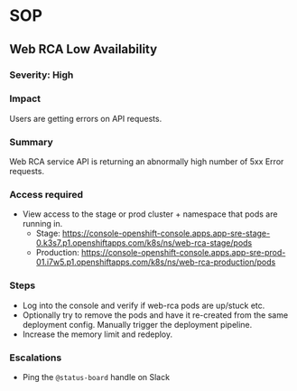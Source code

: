 # SOP

## Web RCA Low Availability

### Severity: High 

### Impact
Users are getting errors on API requests.

### Summary
Web RCA service API is returning an abnormally high number of 5xx Error requests.

### Access required
- View access to the stage or prod cluster + namespace that pods are running in.
    - Stage: https://console-openshift-console.apps.app-sre-stage-0.k3s7.p1.openshiftapps.com/k8s/ns/web-rca-stage/pods
    - Production: https://console-openshift-console.apps.app-sre-prod-01.i7w5.p1.openshiftapps.com/k8s/ns/web-rca-production/pods

### Steps
- Log into the console and verify if web-rca pods are up/stuck etc.
- Optionally try to remove the pods and have it re-created from the same deployment config. Manually trigger the deployment pipeline.
- Increase the memory limit and redeploy.

### Escalations
- Ping the `@status-board` handle on Slack
